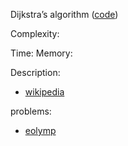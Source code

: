 Dijkstra’s algorithm ([code](include/dijkstras_algorithm.hpp))

Complexity:

Time: 
Memory: 

Description:

* [wikipedia](https://en.wikipedia.org/wiki/Dijkstra%27s_algorithm)

problems:

* [eolymp](https://www.eolymp.com/ru/problems/2351)
